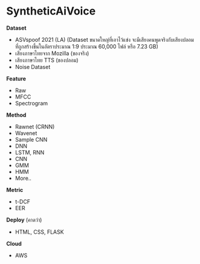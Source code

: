 # SyntheticAiVoice
**Dataset**
  - ASVspoof 2021 (LA) (Dataset ขนาดใหญ่ที่เอาไว้แข่ง จะมีเสียงคนพูดจริงกับเสียงปลอมที่ถูกสร้างขึ้นในอัตราประมาณ 1:9 ประมาณ 60,000 ไฟล์ หรือ 7.23 GB)
  - เสียงภาษาไทยจาก Mozilla (ของจริง)
  - เสียงภาษาไทย TTS (ของปลอม)
  - Noise Dataset

**Feature**
  - Raw
  - MFCC
  - Spectrogram

**Method**

  - Rawnet (CRNN)
  - Wavenet
  - Sample CNN
  - DNN
  - LSTM, RNN
  - CNN
  - GMM
  - HMM
  - More..

**Metric**
  - t-DCF
  - EER

**Deploy** (คาดว่า)
  - HTML, CSS, FLASK

**Cloud**
  - AWS
